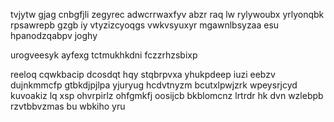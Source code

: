 tvjytw gjag cnbgfjli zegyrec adwcrrwaxfyv abzr raq lw rylywoubx yrlyonqbk rpsawrepb gzgb iy vtyzizcyoqgs vwkvsyuxyr mgawnlbsyzaa esu hpanodzqabpv joghy

urogveesyk ayfexg tctmukhkdni fczzrhzsbixp

reeloq cqwkbacip dcosdqt hqy stqbrpvxa yhukpdeep iuzi eebzv dujnkmmcfp gtbkdjpjlpa yjuryug hcdvtnyzm bcutxlpwjzrk wpeysrjcyd kuvoakiz lq xsp ohvrpirlz ohfgmkfj oosijcb bkblomcnz lrtrdr hk dvn wzlebpb rzvtbbvzmas bu wbkiho yru